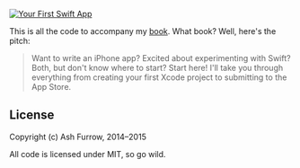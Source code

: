 [![Your First Swift App](http://static.ashfurrow.com/github/yourfirstswiftapp.png)](https://leanpub.com/yourfirstswiftapp)

This is all the code to accompany my [book](https://leanpub.com/yourfirstswiftapp). What book? Well, here's the pitch:

> Want to write an iPhone app? Excited about experimenting with Swift? Both, but don't know where to start? Start here! I'll take you through everything from creating your first Xcode project to submitting to the App Store.

License
----------------

Copyright (c) Ash Furrow, 2014–2015

All code is licensed under MIT, so go wild. 

